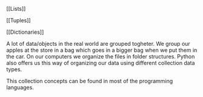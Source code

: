 [[Lists]]

[[Tuples]]

[[Dictionaries]]


A lot of data/objects in the real world are grouped togheter. We group our apples at the store in a bag which goes in a bigger bag when we put them in the car. On our computers we organize the files in folder structures. Python also offers us this way of organizing our data using different collection data types.

This collection concepts can be found in most of the programming languages.